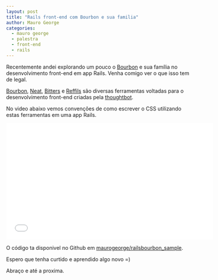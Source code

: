```yaml
---
layout: post
title: "Rails front-end com Bourbon e sua familia"
author: Mauro George
categories:
  - mauro george
  - palestra
  - front-end
  - rails
---
```


Recentemente andei explorando um pouco o [Bourbon](http://bourbon.io/) e sua família no desenvolvimento front-end em app Rails. Venha comigo ver o que isso tem de legal.
<!--more-->

[Bourbon](http://bourbon.io/), [Neat](http://neat.bourbon.io/), [Bitters](http://bitters.bourbon.io/) e [Reffils](http://refills.bourbon.io/) são diversas ferramentas voltadas para o desenvolvimento front-end criadas pela [thoughtbot](http://thoughtbot.com/).

No video abaixo vemos convenções de como escrever o CSS utilizando estas ferramentas em uma app Rails.

<iframe width="560" height="315" src="//www.youtube.com/embed/RRS8RIiEjBo" frameborder="0" allowfullscreen></iframe>

O código ta disponivel no Github em [maurogeorge/railsbourbon_sample](https://github.com/maurogeorge/railsbourbon_sample).

Espero que tenha curtido e aprendido algo novo =)

Abraço e até a proxima.
